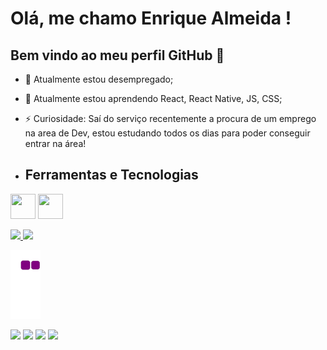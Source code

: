 # Olá, me chamo Enrique Almeida ! 
## Bem vindo ao meu perfil GitHub 👋

- 🔭 Atualmente estou desempregado;
- 🌱 Atualmente estou aprendendo React, React Native, JS, CSS;
- ⚡ Curiosidade: Saí do serviço recentemente a procura de um emprego na area de Dev, estou estudando todos os dias para poder conseguir entrar na área!

- ## Ferramentas e Tecnologias

<img src="https://cdn.jsdelivr.net/gh/devicons/devicon@latest/icons/javascript/javascript-original.svg" width="40" height="40"/> <img src="https://cdn.jsdelivr.net/gh/devicons/devicon@latest/icons/react/react-original.svg" width="40" height="40"/>

<div>
<a href="https://github.com/enriquenasc">
<img loading="lazy" height="180em" src="https://github-readme-stats.vercel.app/api/top-langs/?username=enriquenasc&layout=compact&langs_count=7&theme=dracula"/>
<img loading="lazy" height="180em" src="https://github-readme-stats.vercel.app/api?username=enriquenasc&show_icons=true&theme=dracula&include_all_commits=true&count_private=true"/>
</div>

![snake gif](https://github.com/enriquenasc/enriquenasc/blob/output/github-contribution-grid-snake.gif)

<div>
<a href="https://www.instagram.com/enriquenasc_" target="_blank"><img loading="lazy" src="https://img.shields.io/badge/-Instagram-%23E4405F?style=for-the-badge&logo=instagram&logoColor=white" target="_blank"></a>
<a href="https://www.twitch.tv/jubeibr" target="_blank"><img loading="lazy" src="https://img.shields.io/badge/Twitch-9146FF?style=for-the-badge&logo=twitch&logoColor=white" target="_blank"></a>
<a href = "mailto:contato@enriquean30@gmail.com"><img loading="lazy" src="https://img.shields.io/badge/Gmail-D14836?style=for-the-badge&logo=gmail&logoColor=white" target="_blank"></a>
<a href="https://www.linkedin.com/in/enriquenasc/" target="_blank"><img loading="lazy" src="https://img.shields.io/badge/-LinkedIn-%230077B5?style=for-the-badge&logo=linkedin&logoColor=white" target="_blank"></a>   
</div>

